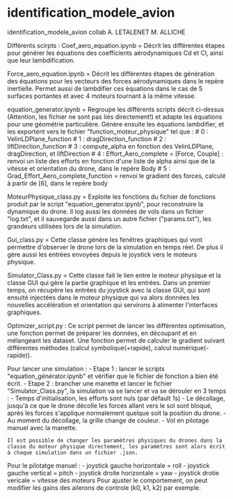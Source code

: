 # identification_modele_avion
identification_modele_avion collab A. LETALENET M. ALLICHE

Différents scirpts : 
Coef_aero_equation.ipynb = Décrit les différentes étapes pour générer les équations des coefficients aérodynamiques Cd et Cl, ainsi que leur lambdification. 

Force_aero_equation.ipynb = Décrit les différentes étapes de génération des équations pour les vecteurs des forces aérodynamiques dans le repère inertielle. Permet aussi de lambdifier ces équations dans le cas de 5 surfaces portantes et avec 4 moteurs tournant à la même vitesse. 

equation_generator.ipynb = Regroupe les différents scripts décrit ci-dessus (Attention, les fichier ne sont pas liés directement!) et adapte les équations pour une géométrie particulière. Génère ensuite les équations lambdifier, et les exportent vers le fichier "function_moteur_physique" tel que : 
    		# 0 : VelinLDPlane_function
   			# 1 : dragDirection_function
  			# 2 : liftDirection_function
  			# 3 : compute_alpha en fonction des VelinLDPlane, dragDirection, et liftDirection
   			# 4 : Effort_Aero_complete = [Force, Couple] : renvoi un liste des efforts en fonction d'une liste de alpha ainsi que de la vitesse et orientation du drone, dans le repère Body
    		# 5 : Grad_Effort_Aero_complete_function = renvoi le gradient des forces, calculé à partir de [6], dans le repère body
        

MoteurPhysique_class.py = Exploite les fonctions du fichier de fonctions produit par le script "equation_generator.ipynb", pour reconstruire la dynamique du drone. Il log aussi les données de vols dans un fichier "log.txt", et il sauvegarde aussi dans un autre fichier ("params.txt"), les grandeurs utilisées lors de la simulation. 

Gui_class.py = Cette classe génère les fenêtres graphiques qui vont permettre d'observer le drone lors de la simulation en temps réel. De plus il gère aussi les entrées envoyées depuis le joystick vers le moteurs physique. 

Simulator_Class.py = Cette classe fait le lien entre le moteur physique et la classe GUI qui gère la partie graphique et les entrées. Dans un premier temps, on récupère les entrées du joystick avec la classe GUI, qui sont ensuité injectées dans le moteur physique qui va alors données les nouvelles accélération et orientation qui servirons à alimenter l'interfaces graphiques. 

Optimizer_script.py : Ce script permet de lancer les différentes optimisation, une fonction permet de préparer les données, en découpant et en mélangeant les dataset. Une fonction permet de calculer le gradient suivant différentes méthodes (calcul symbolique(+rapide), calcul numérique(-rapide)). 


Pour lancer une simulation : 
 		- Etape 1 : lancer le scripts "equation_générator.ipynb" et vérifier que le fichier de fonction a bien été écrit. 
	        - Etape 2 : brancher une manette et lancer le fichier "Simulator_Class.py", la simulation va se lancer et va se dérouler en 3 temps : 
	        		- Temps d'initialisation, les efforts sont nuls (par défault 1s) 
	        		- Le décollage, jusqu'à ce que le drone décolle les forces allant vers le sol sont bloqué, après les forces s'applique normalement quelque soit la position du drone. 
	        		- Au moment du décollage, la grille change de couleur. 
	        		- Vol en pilotage manuel avec la manette.

	Il est possible de changer les paramètres physiques du drones dans la classe du moteur physique directement, les paramètres sont alors écrit à chaque simulation dans un fichier .json. 

Pour le pilotatge manuel : 
	- joystick gauche horizontale = roll
	- joystick gauche vertical = pitch
	- joystick droite horizontale = yaw
 	- joystick drotie vericale = vitesse des moteurs
Pour ajuster le comportement, on peut modifier les gains des ailerons de controle (k0, k1, k2) par exemple.



